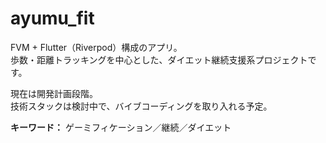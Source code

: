 # ayumu_fit

FVM + Flutter（Riverpod）構成のアプリ。  
歩数・距離トラッキングを中心とした、ダイエット継続支援系プロジェクトです。

現在は開発計画段階。  
技術スタックは検討中で、バイブコーディングを取り入れる予定。

**キーワード：** ゲーミフィケーション／継続／ダイエット
